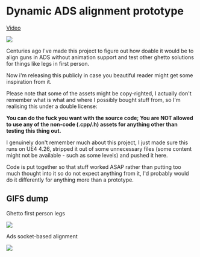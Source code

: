 Dynamic ADS alignment prototype
===

[Video](https://www.youtube.com/watch?v=7Lm27OrPD8M)

![](GIFS/dynamic-aim.gif)

Centuries ago I've made this project to figure out how doable it would be to align guns in ADS without animation support and test other ghetto solutions for things like legs in first person.

Now i'm releasing this publicly in case you beautiful reader might get some inspiration from it.

Please note that some of the assets might be copy-righted, I actually don't remember what is what and where I possibly bought stuff from, so I'm realising this under a double license:

**You can do the fuck you want with the source code; You are NOT allowed to use any of the non-code (.cpp/.h) assets for anything other than testing this thing out.**

I genuinely don't remember much about this project, I just made sure this runs on UE4 4.26, stripped it out of some unnecessary files (some content might not be available - such as some levels) and pushed it here. 

Code is put together so that stuff worked ASAP rather than putting too much thought into it so do not expect anything from it, I'd probably would do it differently for anything more than a prototype.

## GIFS dump
Ghetto first person legs

![](GIFS/ghetto-legs.gif)

Ads socket-based alignment

![](GIFS/socket-alignment.gif)
